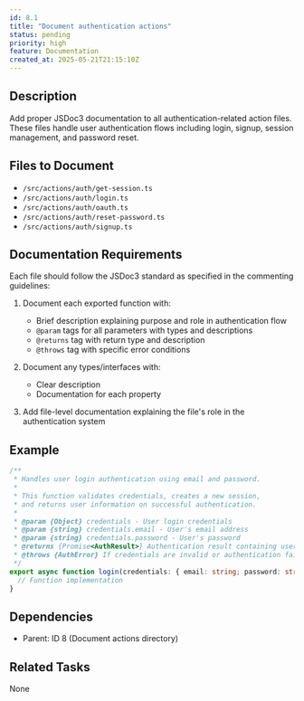 ```yaml
---
id: 8.1
title: "Document authentication actions"
status: pending
priority: high
feature: Documentation
created_at: 2025-05-21T21:15:10Z
---
```


## Description

Add proper JSDoc3 documentation to all authentication-related action files. These files handle user authentication flows including login, signup, session management, and password reset.

## Files to Document

- `/src/actions/auth/get-session.ts`
- `/src/actions/auth/login.ts`
- `/src/actions/auth/oauth.ts`
- `/src/actions/auth/reset-password.ts`
- `/src/actions/auth/signup.ts`

## Documentation Requirements

Each file should follow the JSDoc3 standard as specified in the commenting guidelines:

1. Document each exported function with:
   - Brief description explaining purpose and role in authentication flow
   - `@param` tags for all parameters with types and descriptions
   - `@returns` tag with return type and description
   - `@throws` tag with specific error conditions

2. Document any types/interfaces with:
   - Clear description
   - Documentation for each property

3. Add file-level documentation explaining the file's role in the authentication system

## Example

```typescript
/**
 * Handles user login authentication using email and password.
 * 
 * This function validates credentials, creates a new session,
 * and returns user information on successful authentication.
 *
 * @param {Object} credentials - User login credentials
 * @param {string} credentials.email - User's email address
 * @param {string} credentials.password - User's password
 * @returns {Promise<AuthResult>} Authentication result containing user data and token
 * @throws {AuthError} If credentials are invalid or authentication fails
 */
export async function login(credentials: { email: string; password: string }): Promise<AuthResult> {
  // Function implementation
}
```

## Dependencies

- Parent: ID 8 (Document actions directory)

## Related Tasks

None
